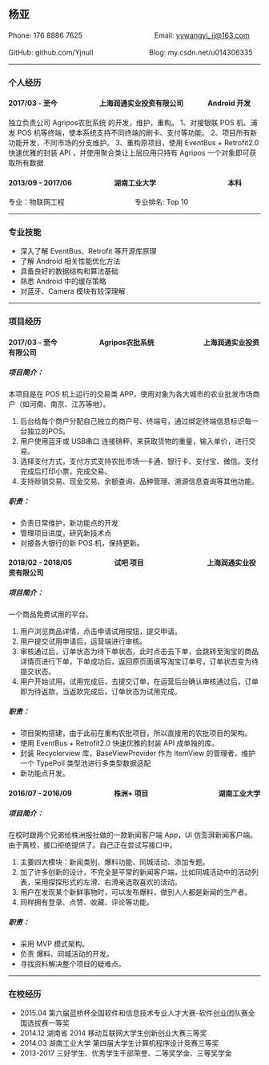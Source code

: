 ## 杨亚

Phone: 176 8886 7625　　　　　　　 　　　Email: yywangyi_jj@163.com

GitHub: github.com/Yjnull　　　　　　　　Blog: my.csdn.net/u014306335

---

### 个人经历

#### 2017/03 - 至今　　　　　　上海润通实业投资有限公司 　　    	　Android 开发

独立负责公司 Agripos农批系统 的开发，维护，重构。
1、对接银联 POS 机、浦发 POS 机等终端，使本系统支持不同终端的刷卡、支付等功能。
2、项目所有新功能开发，不同市场的分支维护。
3、重构原项目，使用 EventBus + Retrofit2.0 快速优雅的封装 API ，并使用聚合类让上层应用只持有 Agripos 一个对象即可获取所有数据


#### 2013/09 - 2017/06　　　　　　湖南工业大学	　　　　　　　　　　本科

专业：物联网工程　　　　　　　　　　专业排名: Top 10

---

### 专业技能


* 深入了解 EventBus、Retrofit 等开源库原理
* 了解 Android 相关性能优化方法
* 具备良好的数据结构和算法基础
* 熟悉 Android 中的缓存策略
* 对蓝牙、Camera 模块有较深理解

---

### 项目经历

#### 2017/03 - 至今　　　　　　Agripos农批系统　　　　　　　上海润通实业投资有限公司

##### 项目简介：

本项目是在 POS 机上运行的交易类 APP，使用对象为各大城市的农业批发市场商户（如河南、南京、江苏等地）。

1. 后台给每个商户分配自己独立的商户号、终端号，通过绑定终端信息标识每一台独立的POS。
2. 用户使用蓝牙或 USB串口 连接磅秤，来获取货物的重量，输入单价，进行交易。
3. 选择支付方式，支付方式支持农批市场一卡通、银行卡、支付宝、微信。支付完成后打印小票，完成交易。
4. 支持赊销交易、现金交易、余额查询、品种管理、溯源信息查询等其他功能。

##### 职责：

* 负责日常维护，新功能点的开发
* 管理项目进度，研究新技术点
* 对接各大银行的新 POS 机，保持更新。

#### 2018/02 - 2018/05　　　　　　试吧 项目　　　　　　　　　上海润通实业投资有限公司

##### 项目简介：

一个商品免费试用的平台。

1. 用户浏览商品详情，点击申请试用按钮，提交申请。
2. 用户提交试用申请后，运营端进行审核。
3. 审核通过后，订单状态为待下单状态，此时点击去下单，会跳转至淘宝的商品详情页进行下单，下单成功后，返回原页面填写淘宝订单号，订单状态变为待提交状态。
4. 用户开始试用，试用完成后，去提交订单，在运营后台确认审核通过后，订单即为待返款，当返款完成后，订单状态为试用完成。

##### 职责：

* 项目架构搭建，由于此前在重构农批项目，所以直接用的农批项目的架构。
* 使用 EventBus + Retrofit2.0 快速优雅的封装 API 成单独的库。
* 封装 Recyclerview 库，BaseViewProvider 作为 ItemView 的管理者，维护一个 TypePoll 类型池进行多类型数据适配
* 新功能点开发。

#### 2016/07 - 2016/09　　　　　　株洲+ 项目　　　　　　　　　　湖南工业大学

##### 项目简介：

在校时跟两个兄弟给株洲报社做的一款新闻客户端 App，UI 仿澎湃新闻客户端。由于离校，接口拒绝提供了。自己正在尝试写接口中。

1. 主要四大模块：新闻类别、爆料功能、同城活动、添加专题。
2. 加了许多创新的设计，不完全是平常的新闻客户端，比如同城活动中的活动列表，采用探探形式的左滑、右滑来选取喜欢的活动。
3. 用户在发现某个新鲜事物时，可以发布爆料，做到人人都是新闻的生产者。
4. 同样拥有登录、点赞、收藏、评论等功能。

##### 职责：

* 采用 MVP 模式架构。
* 负责 爆料、同城活动的开发。
* 寻找资料解决整个项目的疑难点。

---

### 在校经历

* 2015.04 第六届蓝桥杯全国软件和信息技术专业人才大赛-软件创业团队赛全国选拔赛一等奖
* 2014.12 湖南省 2014 移动互联网大学生创新创业大赛三等奖
* 2014.03 湖南工业大学 第四届大学生计算机程序设计竞赛三等奖
* 2013-2017 三好学生、优秀学生干部荣誉、二等奖学金、三等奖学金









